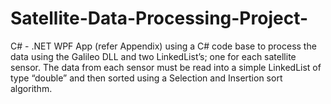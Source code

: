 # Satellite-Data-Processing-Project-
C# - .NET WPF App (refer Appendix) using a C# code base to process the data using the Galileo DLL and two LinkedList’s; one for each satellite sensor. The data from each sensor must be read into a simple LinkedList of type “double” and then sorted using a Selection and Insertion sort algorithm. 
